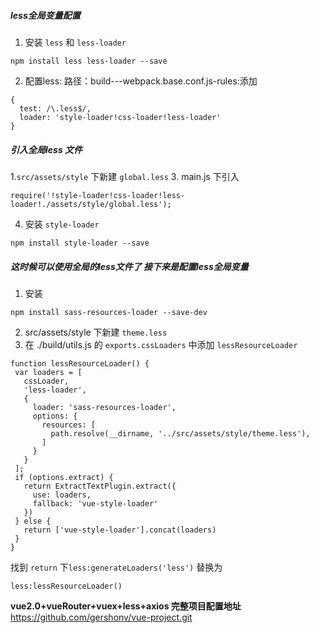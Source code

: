 ##### less全局变量配置

1. 安装 `less` 和 `less-loader`
  ```
  npm install less less-loader --save
  ```

2. 配置less: 路径：build---webpack.base.conf.js-rules:添加
  ```
  {
    test: /\.less$/,
    loader: 'style-loader!css-loader!less-loader'
  }
  ```

  ##### 引入全局less 文件

  1.`src/assets/style`  下新建 `global.less`
3. main.js 下引入
  ```
  require('!style-loader!css-loader!less-loader!./assets/style/global.less');
  ```

4. 安装  `style-loader`
  ```
  npm install style-loader --save
  ```


##### 这时候可以使用全局的less文件了 接下来是配置less全局变量

1. 安装
  ```
  npm install sass-resources-loader --save-dev
  ```

2. src\/assets\/style 下新建 `theme.less`
3. 在 .\/build\/utils.js 的 `exports.cssLoaders` 中添加 `lessResourceLoader`
  ```
  function lessResourceLoader() {
   var loaders = [
     cssLoader,
     'less-loader',
     {
       loader: 'sass-resources-loader',
       options: {
         resources: [
           path.resolve(__dirname, '../src/assets/style/theme.less'),
         ]
       }
     }
   ];
   if (options.extract) {
     return ExtractTextPlugin.extract({
       use: loaders,
       fallback: 'vue-style-loader'
     })
   } else {
     return ['vue-style-loader'].concat(loaders)
   }
  }
  ```

  找到  `return` 下`less:generateLoaders('less')`  替换为
  ```
  less:lessResourceLoader()
  ```


**vue2.0+vueRouter+vuex+less+axios 完整项目配置地址** [https:\/\/github.com\/gershonv\/vue-project.git](https://github.com/gershonv/vue-project.git)

